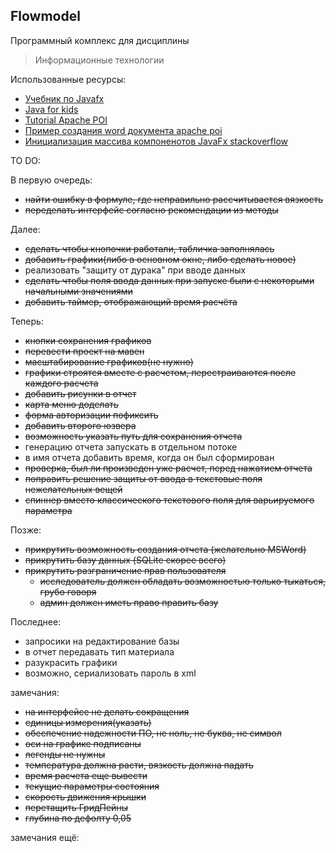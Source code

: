 ## Flowmodel

Программный комплекс для дисциплины
>Информационные технологии


Использованные ресурсы:
+ [Учебник по Javafx](http://code.makery.ch/library/javafx-8-tutorial/ru)
+ [Java for kids](http://yfain.github.io/Java4Kids/)
+ [Tutorial Apache POI](https://www.tutorialspoint.com/apache_poi_word/index.htm)
+ [Пример создания word документа apache poi](http://javadevblog.com/sozdanie-dokumenta-word-v-formate-docx-s-pomoshh-yu-apache-poi.html)
+ [Инициализация массива компоненотов JavaFx stackoverflow](http://stackoverflow.com/questions/28587297/create-array-of-label-using-fxml-in-javafx)

TO DO:

В первую очередь:
+ ~~найти ошибку в формуле, где неправильно рассчитывается вязкость~~
+ ~~переделать интерфейс согласно рекомендации из методы~~

Далее:
+ ~~сделать чтобы кнопочки работали, табличка заполнялась~~
+ ~~добавить графики(либо в основном окне, либо сделать новое)~~
+ реализовать "защиту от дурака" при вводе данных
+ ~~сделать чтобы поля ввода данных при запуске были с некоторыми начальными значениями~~
+ ~~добавить таймер, отображающий время расчёта~~

Теперь:
+ ~~кнопки сохранения графиков~~
+ ~~перевести проект на мавен~~
+ ~~масштабирование графиков(не нужно)~~
+ ~~графики строятся вместе с расчетом, перестраиваются после каждого расчета~~
+ ~~добавить рисунки в отчет~~
+ ~~карта меню доделать~~
+ ~~форма авторизации пофиксить~~
+ ~~добавить второго юзвера~~
+ ~~возможность указать путь для сохранения отчета~~
+ генерацию отчета запускать в отдельном потоке
+ в имя отчета добавить время, когда он был сформирован
+ ~~проверка, был ли произведен уже расчет, перед нажатием отчета~~
+ ~~поправить решение защиты от ввода в текстовые поля нежелательных вещей~~
+ ~~спиннер вместо классического текстового поля для варьируемого параметра~~



Позже:
+ ~~прикрутить возможность создания отчета (желательно MSWord)~~
+ ~~прикрутить базу данных (SQLite скорее всего)~~
+ ~~прикрутить разграничение прав пользователя~~
  +  ~~исследователь должен обладать возможностью только тыкаться, грубо говоря~~
  +  ~~админ должен иметь право править базу~~
  
  
Последнее:
+ запросики на редактирование базы
+ в отчет передавать тип материала
+ разукрасить графики
+ возможно, сериализовать пароль в xml
  
замечания:
+ ~~на интерфейсе не делать сокращения~~
+ ~~единицы измерения(указать)~~
+ ~~обеспечение надежности ПО, не ноль, не буква, не символ~~
+ ~~оси на графике подписаны~~
+ ~~легенды не нужны~~
+ ~~температура должна расти, вязкость должна падать~~
+ ~~время расчета еще вывести~~
+ ~~текущие параметры состояния~~
+ ~~скорость движения крышки~~
+ ~~перетащить ГридПейны~~
+ ~~глубина по дефолту 0,05~~

замечания ещё:

 

